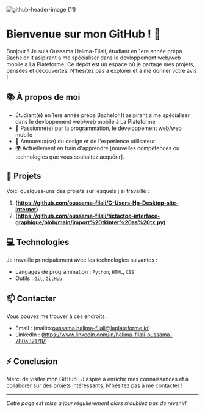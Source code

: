 ![github-header-image (11)](https://github.com/user-attachments/assets/7ef6a0a1-3616-4e1d-8c97-cbb59f7f52f0)

# Bienvenue sur mon GitHub ! 👋

Bonjour ! Je suis Oussama Halima-Filali, étudiant en 1ere année prépa Bachelor It asipirant a me spécialiser dans le devloppement web/web mobile à La Plateforme.
Ce dépôt est un espace où je partage mes projets, pensées et découvertes. N'hésitez pas à explorer et à me donner votre avis !

## 📚 À propos de moi

- Étudiant(e) en 1ere année prépa Bachelor It asipirant a me spécialiser dans le devloppement web/web mobile à La Plateforme
- 🤖 Passionné(e) par la programmation, le développement web/web mobile
- 🎨 Amoureux(se) du design et de l'expérience utilisateur
- 🌍 Actuellement en train d'apprendre [nouvelles compétences ou technologies que vous souhaitez acquérir].

## 📂 Projets

Voici quelques-uns des projets sur lesquels j'ai travaillé :

1. **(https://github.com/oussama-filali/C-Users-Hp-Desktop-site-internet)** 
2. **(https://github.com/oussama-filali/tictactoe-interface-graphique/blob/main/import%20tkinter%20as%20tk.py)**

## 💻 Technologies

Je travaille principalement avec les technologies suivantes :

- Langages de programmation : `Python`, `HTML`, `CSS`
- Outils : `Git`, `GitHub`

## 📫 Contacter

Vous pouvez me trouver à ces endroits :

- Email : (mailto:oussama.halima-filali@laplateforme.io)
- LinkedIn : (https://www.linkedin.com/in/halima-filali-oussama-780a32178/)

## ⚡ Conclusion

Merci de visiter mon GitHub ! J'aspire à enrichir mes connaissances et à collaborer sur des projets intéressants. N'hésitez pas à me contacter !

---

*Cette page est mise à jour régulièrement alors n'oubliez pas de revenir!*
